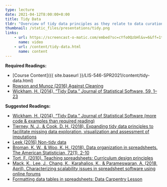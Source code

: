 ```yaml
---
type: lecture
date: 2021-04-12T8:00:00+8:00
title: Tidy Data
tldr: "Overview of tidy data principles as they relate to data curation, plus extending tidy data to some of the underlying principles in organizing, managing, and preparing all kinds of structured data for meaningful use."
thumbnail: /static_files/presentations/tidy.png
links: 
    - url: https://screencast-o-matic.com/embed?sc=cYfo0QzbHl&v=6&ff=1title=0&controls=1
      name: video
    - url: /content/tidy-data.html
      name: content
---
```

**Required Readings:**
- [Course Content]({{ site.baseurl }}/LIS-546-SPR2021/content/tidy-data.html)
- [Rowson and Munoz (2016) Against Cleaning](http://curatingmenus.org/articles/against-cleaning/)
- [Wickham, H. (2014), “Tidy Data,” Journal of Statistical Software, 59, 1–23](https://www.jstatsoft.org/article/view/v059i10/v59i10.pdf)

**Suggested Readings:**
- [Wickham, H. (2014), “Tidy Data,” Journal of Statistical Software (more code & examples than required reading)](https://r4ds.had.co.nz/tidy-data.html)
- [Tierney, N. J., & Cook, D. H. (2018). Expanding tidy data principles to facilitate missing data exploration, visualization and assessment of imputations](https://arxiv.org/abs/1809.02264)
- [Leek (2016) Non-tidy data](https://simplystatistics.org/2016/02/17/non-tidy-data/)
- [Broman, K. W., & Woo, K. H. (2018). Data organization in spreadsheets. The American Statistician, 72(1), 2-10](https://www.tandfonline.com/doi/full/10.1080/00031305.2017.1375989)
- [Tort, F. (2010). Teaching spreadsheets: Curriculum design principles](https://arxiv.org/abs/1009.2787)
- [Mack, K., Lee, J., Chang, K., Karahalios, K., & Parameswaran, A. (2018, April). Characterizing scalability issues in spreadsheet software using online forums](https://arxiv.org/abs/1801.03829)
- [Formatting data tables in spreadsheets: Data Carpentry Lesson](https://datacarpentry.org/2015-05-03-NDIC/excel-ecology/01-format-data.html)
